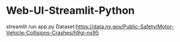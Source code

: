 # Web-UI-Streamlit-Python

 streamlit run app.py
 Dataset:https://data.ny.gov/Public-Safety/Motor-Vehicle-Collisions-Crashes/h9gi-nx95

